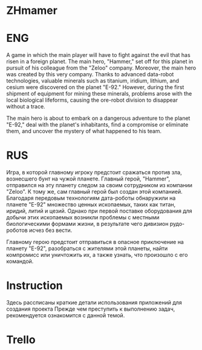 # ZHmamer

# ENG
  A game in which the main player will have to fight against the evil that has risen in a foreign planet. 
The main hero, "Hammer," set off for this planet in pursuit of his colleague from the "Zeloo" company. Moreover, the main hero was created by this very company. 
Thanks to advanced data-robot technologies, valuable minerals such as titanium, iridium, lithium, and cesium were discovered on the planet "E-92." 
However, during the first shipment of equipment for mining these minerals, problems arose with the local biological lifeforms, causing the ore-robot division to disappear without a trace.

The main hero is about to embark on a dangerous adventure to the planet "E-92," deal with the planet's inhabitants, find a compromise or eliminate them, and uncover the mystery of what happened to his team.

# RUS
  Игра, в которой главному игроку предстоит сражаться против зла, вознесшего бунт на чужой планете. 
Главный герой, "Hammer", отправился на эту планету следом за своим сотрудником из компании "Zeloo". 
К тому же, сам главный герой был создан этой компанией. 
Благодаря передовым технологиям дата-роботы обнаружили на планете "Е-92" множество ценных ископаемых, таких как титан, иридий, литий и цезий. 
Однако при первой поставке оборудования для добычи этих ископаемых возникли проблемы с местными биологическими формами жизни, в результате чего дивизион рудо-роботов исчез без вести.

Главному герою предстоит отправиться в опасное приключение на планету "E-92", разобраться с жителями этой планеты, найти компромисс или уничтожить их, а также узнать, что произошло с его командой.

# Instruction
Здесь рассписаны краткие детали использования приложений для создания проекта
Прежде чем преступить к выполнению задач, рекомендуется ознакомится с данной темой.
# Trello
